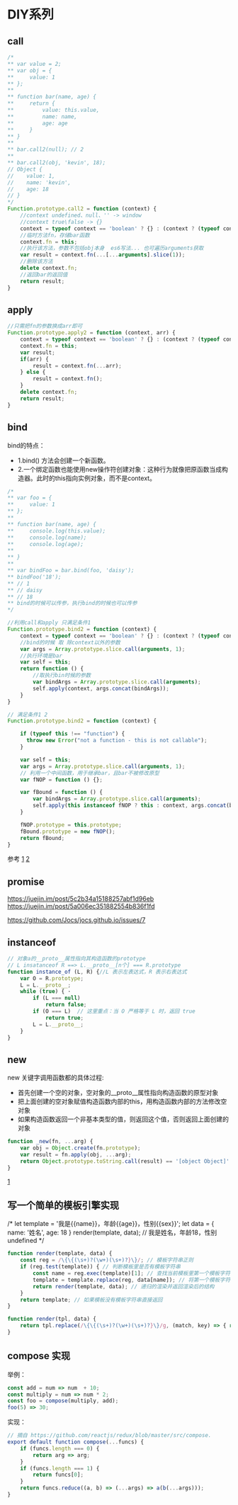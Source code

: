 # DIY系列

## call 

```js
/*
** var value = 2;
** var obj = {
**     value: 1
** };
** 
** function bar(name, age) {
**     return {
**         value: this.value,
**         name: name,
**         age: age
**     }
** }
** 
** bar.call2(null); // 2
** 
** bar.call2(obj, 'kevin', 18);
// Object {
//    value: 1,
//    name: 'kevin',
//    age: 18
// }
*/
Function.prototype.call2 = function (context) {
    //context undefined、null、'' -> window
    //context true\false -> {}
    context = typeof context == 'boolean' ? {} : (context ? (typeof context == 'object' ? context : {}) : window);
    //临时方法fn，存储bar函数
    context.fn = this;
    //执行该方法，参数不包括obj本身  es6写法... 也可遍历arguments获取
    var result = context.fn(...[...arguments].slice(1));
    //删除该方法
    delete context.fn;
    //返回bar的返回值
    return result;
}
```

## apply 
```js
//只需把fn的参数换成arr即可
Function.prototype.apply2 = function (context, arr) {
    context = typeof context == 'boolean' ? {} : (context ? (typeof context == 'object' ? context : {}) : window);
    context.fn = this;
    var result;
    if(arr) {
        result = context.fn(...arr);
    } else {
        result = context.fn();
    }
    delete context.fn;
    return result;
}
```

## bind
bind的特点：
- 1.bind() 方法会创建一个新函数。
- 2.一个绑定函数也能使用new操作符创建对象：这种行为就像把原函数当成构造器。此时的this指向实例对象，而不是context。
```js
/*
** var foo = {
**     value: 1
** };
** 
** function bar(name, age) {
**     console.log(this.value);
**     console.log(name);
**     console.log(age);
** 
** }
** 
** var bindFoo = bar.bind(foo, 'daisy');
** bindFoo('18');
** // 1
** // daisy
** // 18
** bind的时候可以传参，执行bind的时候也可以传参
*/

//利用call和apply 只满足条件1
Function.prototype.bind2 = function (context) {
    context = typeof context == 'boolean' ? {} : (context ? (typeof context == 'object' ? context : {}) : window);
    //bind的时候 取 除context以外的参数
    var args = Array.prototype.slice.call(arguments, 1);
    //执行环境是bar
    var self = this;
    return function () {
        //取执行bin时候的参数
        var bindArgs = Array.prototype.slice.call(arguments);
        self.apply(context, args.concat(bindArgs));
    }
}
```
```js
// 满足条件1 2 
Function.prototype.bind2 = function (context) {

    if (typeof this !== "function") {
      throw new Error("not a function - this is not callable");
    }

    var self = this;
    var args = Array.prototype.slice.call(arguments, 1);
    // 利用一个中间函数，用于继承bar，且bar不被修改原型
    var fNOP = function () {};

    var fBound = function () {
        var bindArgs = Array.prototype.slice.call(arguments);
        self.apply(this instanceof fNOP ? this : context, args.concat(bindArgs));
    }

    fNOP.prototype = this.prototype;
    fBound.prototype = new fNOP();
    return fBound;
}
```

参考
[1](https://juejin.im/post/59e365856fb9a0450808b046)
[2](https://jothy1023.github.io/2016/10/16/js-bind-es5-es6/)

## promise

https://juejin.im/post/5c2b34a15188257abf1d96eb
https://juejin.im/post/5a006ec351882554b836f1fd

https://github.com/Jocs/jocs.github.io/issues/7

## instanceof

```js
// 对象a的__proto__属性指向其构造函数的prototype
// L insatanceof R ==> L.__proto__[n个] === R.prototype
function instance_of (L, R) {//L 表示左表达式，R 表示右表达式
    var O = R.prototype;
    L = L.__proto__;
    while (true) { ·
        if (L === null) 
            return false; 
        if (O === L)  // 这里重点：当 O 严格等于 L 时，返回 true 
            return true; 
        L = L.__proto__; 
    } 
}
```

## new
new 关键字调用函数都的具体过程:
- 首先创建一个空的对象，空对象的__proto__属性指向构造函数的原型对象
- 把上面创建的空对象赋值构造函数内部的this，用构造函数内部的方法修改空对象
- 如果构造函数返回一个非基本类型的值，则返回这个值，否则返回上面创建的对象
```js
function _new(fn, ...arg) {
    var obj = Object.create(fn.prototype);
    var result = fn.apply(obj, ...arg);
    return Object.prototype.toString.call(result) == '[object Object]' ? result : obj;
}
```
[1](https://github.com/Advanced-Frontend/Daily-Interview-Question/issues/12)

## 写一个简单的模板引擎实现
/*
let template = '我是{{name}}，年龄{{age}}，性别{{sex}}';
let data = {
    name: '姓名',
    age: 18
}
render(template, data); // 我是姓名，年龄18，性别undefined
*/

```js
function render(template, data) {
    const reg = /\{\{(\s+)?(\w+)(\s+)?}\}/; // 模板字符串正则  
    if (reg.test(template)) { // 判断模板里是否有模板字符串
        const name = reg.exec(template)[1]; // 查找当前模板里第一个模板字符串的字段
        template = template.replace(reg, data[name]); // 将第一个模板字符串渲染
        return render(template, data); // 递归的渲染并返回渲染后的结构
    }
    return template; // 如果模板没有模板字符串直接返回
}
```

```js
function render(tpl, data) {
    return tpl.replace(/\{\{(\s+)?(\w+)(\s+)?}\}/g, (match, key) => { return data[key.trim()] });
}
```

## compose 实现
举例：
```js
const add = num => num  + 10;
const multiply = num => num * 2;
const foo = compose(multiply, add);
foo(5) => 30;
```
实现：
```js
// 摘自 https://github.com/reactjs/redux/blob/master/src/compose.
export default function compose(...funcs) {
    if (funcs.length === 0) {
        return arg => arg;
    }
    if (funcs.length === 1) {
        return funcs[0];
    }
    return funcs.reduce((a, b) => (...args) => a(b(...args)));
}
```
